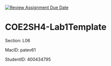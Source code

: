 [![Review Assignment Due Date](https://classroom.github.com/assets/deadline-readme-button-24ddc0f5d75046c5622901739e7c5dd533143b0c8e959d652212380cedb1ea36.svg)](https://classroom.github.com/a/2ZAqOxXD)
# COE2SH4-Lab1Template

Section: L06

MacID: patev61

StudentID: 400434795

